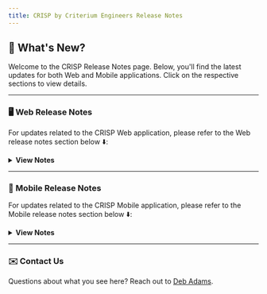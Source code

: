 ```yaml
---
title: CRISP by Criterium Engineers Release Notes
---
```

## 🌟 What's New?

Welcome to the CRISP Release Notes page. Below, you'll find the latest updates for both Web and Mobile applications. Click on the respective sections to view details.

---

### 🖥️ Web Release Notes

For updates related to the CRISP Web application, please refer to the Web release notes section below ⬇️:

<details>
<summary><b>View Notes</b></summary>

[🔗 View Full Web Release Notes](/crisp/web/release_notes)

- **07/10/2023 Release**:

  - The activity tracker on the inspection overview page now shows updates done on mobile and over the API.

  - Phases in the inspection list views are sortable.

  - Introduced a new "Site Not Ready" report.

- **05/30/2023 Release**:

  - Updated frontend libraries to the latest versions.

  - Enhanced the water test report with standard language, equipment certification links, and new hierarchy nodes.

- **01/27/2022 Release**:

  - Added functionality to convert observations between IOC, NCI, and Conforming types.

  - Introduced the Kessler report template.

For the full list of changes, visit the Web Release Notes link above.

</details>

---

### 📱 Mobile Release Notes

For updates related to the CRISP Mobile application, please refer to the Mobile release notes section below ⬇️:

<details>
<summary><b>View Notes</b></summary>

[🔗 View Full Mobile Release Notes](crisp/mobile/release_notes)

- **CRISP 1.5.4 Release**:

  - No Mobile-specific updates; focuses on Web application changes.

- **CRISP 1.5.3 Release**:

  - No Mobile-specific updates; focuses on Web application changes.

- **CRISP 1.5.2 Release**:

  - Scoped IOC/NCI counts on badges at the top of inspections.
  
  - Resolved errors caused by duplicated favorite projects.

For the full list of changes, visit the Mobile Release Notes link above.

</details>

---

### ✉️ Contact Us

Questions about what you see here? Reach out to [Deb Adams](mailto:dadams@criterium-engineers.com).
